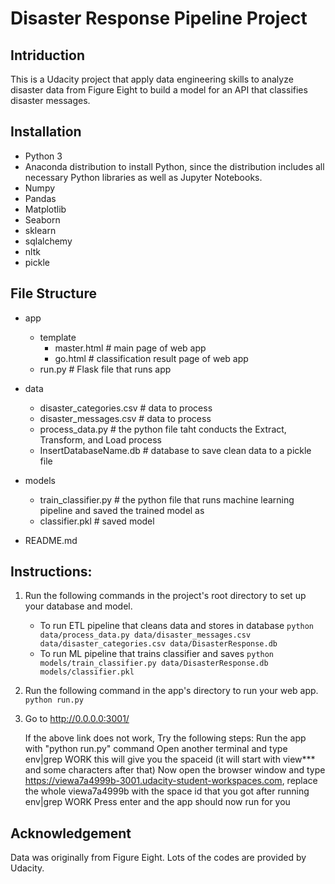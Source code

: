 # Disaster Response Pipeline Project

## Intriduction
This is a Udacity project that apply data engineering skills to analyze disaster data from Figure Eight to build a model for an API that classifies disaster messages.

## Installation

- Python 3
- Anaconda distribution to install Python, since the distribution includes all necessary Python libraries as well as Jupyter Notebooks.
- Numpy
- Pandas
- Matplotlib
- Seaborn
- sklearn
- sqlalchemy
- nltk
- pickle

## File Structure
- app

   - template
      - master.html  # main page of web app
      - go.html  # classification result page of web app
   - run.py  # Flask file that runs app


- data

   - disaster_categories.csv  # data to process 
   - disaster_messages.csv  # data to process
   - process_data.py # the python file taht conducts the Extract, Transform, and Load process
   - InsertDatabaseName.db   # database to save clean data to a pickle file

- models

   - train_classifier.py # the python file that runs machine learning pipeline and saved the trained model as 
   - classifier.pkl  # saved model 
   

- README.md


## Instructions:
1. Run the following commands in the project's root directory to set up your database and model.

    - To run ETL pipeline that cleans data and stores in database
        `python data/process_data.py data/disaster_messages.csv data/disaster_categories.csv data/DisasterResponse.db`
    - To run ML pipeline that trains classifier and saves
        `python models/train_classifier.py data/DisasterResponse.db models/classifier.pkl`

2. Run the following command in the app's directory to run your web app.
    `python run.py`

3. Go to http://0.0.0.0:3001/

   If the above link does not work, Try the following steps:
   Run the app with "python run.py" command
   Open another terminal and type env|grep WORK this will give you the spaceid (it will start with view*** and some characters after that)
   Now open the browser window and type https://viewa7a4999b-3001.udacity-student-workspaces.com, replace the whole viewa7a4999b with the
   space id that you got after running env|grep WORK
   Press enter and the app should now run for you
   
 ## Acknowledgement
 Data was originally from Figure Eight. Lots of the codes are provided by Udacity.
